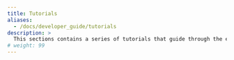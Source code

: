 ```yaml
---
title: Tutorials
aliases:
  - /docs/developer_guide/tutorials
description: >
  This sections contains a series of tutorials that guide through the execution of simple tasks. These collection will get you started as Developer / DevOps of Solstice.
# weight: 99
---
```

